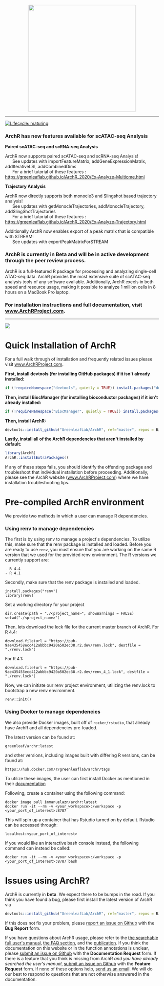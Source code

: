 <p align="center"><a href ="https://www.archrproject.com"><img src="Figures/ArchR_Logo_Integrated.png" alt="" width="350"></a></p>
<hr>

[![Lifecycle: maturing](https://img.shields.io/badge/lifecycle-maturing-blue.svg)](https://www.tidyverse.org/lifecycle/#maturing)

### ArchR has new features available for scATAC-seq Analysis

**Paired scATAC-seq and scRNA-seq Analysis**

ArchR now supports paired scATAC-seq and scRNA-seq Analysis! <br />
&nbsp;&nbsp;&nbsp;&nbsp;&nbsp;&nbsp;See updates with importFeatureMatrix, addGeneExpressionMatrix, addIterativeLSI, addCombinedDims <br />
&nbsp;&nbsp;&nbsp;&nbsp;&nbsp;&nbsp;For a brief tutorial of these features : https://greenleaflab.github.io/ArchR_2020/Ex-Analyze-Multiome.html

**Trajectory Analysis**

ArchR now directly supports both monocle3 and Slingshot based trajectory analysis! <br />
&nbsp;&nbsp;&nbsp;&nbsp;&nbsp;&nbsp;See updates with getMonocleTrajectories, addMonocleTrajectory, addSlingShotTrajectories <br />
&nbsp;&nbsp;&nbsp;&nbsp;&nbsp;&nbsp;For a brief tutorial of these features : https://greenleaflab.github.io/ArchR_2020/Ex-Analyze-Trajectory.html

Additionally ArchR now enables export of a peak matrix that is compatible with STREAM!<br />
&nbsp;&nbsp;&nbsp;&nbsp;&nbsp;&nbsp;See updates with exportPeakMatrixForSTREAM <br />

### ArchR is currently in Beta and will be in active development through the peer review process.

ArchR is a full-featured R package for processing and analyzing single-cell ATAC-seq data. ArchR provides the most extensive suite of scATAC-seq analysis tools of any software available. Additionally, ArchR excels in both speed and resource usage, making it possible to analyze 1 million cells in 8 hours on a MacBook Pro laptop.

### For installation instructions and full documentation, visit www.ArchRProject.com.

<hr>

![](Figures/ArchR_Workflow_Horizontal.png)

# Quick Installation of ArchR
For a full walk through of installation and frequently related issues please visit www.ArchRProject.com.

**First, install devtools (for installing GitHub packages) if it isn't already installed:**
``` r
if (!requireNamespace("devtools", quietly = TRUE)) install.packages("devtools")
```

**Then, install BiocManager (for installing bioconductor packages) if it isn't already installed:**
``` r
if (!requireNamespace("BiocManager", quietly = TRUE)) install.packages("BiocManager")
```

**Then, install ArchR:**
``` r
devtools::install_github("GreenleafLab/ArchR", ref="master", repos = BiocManager::repositories())
```

**Lastly, install all of the ArchR dependencies that aren't installed by default:**
``` r
library(ArchR)
ArchR::installExtraPackages()
```
If any of these steps fails, you should identify the offending package and troubleshoot that individual installation before proceeding. Additionally, please see the ArchR website (www.ArchRProject.com) where we have installation troubleshooting tips.

# Pre-compiled ArchR environment
We provide two methods in which a user can manage R dependencies.  

### Using renv to manage dependencies
The first is by using renv to manage a project's dependencies. To utilize this, make sure that the renv package is installed and loaded.  Before you are ready to use `renv`, you must ensure that you are working on the same R version that we used for the provided renv environment. 
The R versions we currently support are:
```
- R 4.4
- R 4.1
```
Secondly, make sure that the renv package is installed and loaded.
```
install.packages("renv")
library(renv)
```
Set a working directory for your project
```
dir.create(path = "./<project_name>", showWarnings = FALSE)
setwd("./<project_name>")
```
Then, lets download the lock file for the current master branch of ArchR.
For R 4.4:
```
download.file(url = "https://pub-9ae435458ecc412abbbc9420a502ec38.r2.dev/renv.lock", destfile = "./renv.lock")
```
For R 4.1:
```
download.file(url = "https://pub-9ae435458ecc412abbbc9420a502ec38.r2.dev/renv_4_1.lock", destfile = "./renv.lock")
```

Now, we can initiate our renv project environment, utilizing the renv.lock to bootstrap a new renv environment.
```
renv::init()
```

### Using Docker to manage dependencies
We also provide Docker images, built off of `rocker/rstudio`, that already have ArchR and all dependencies pre-loaded.

The latest version can be found at:
```
greenleaf/archr:latest
```
and other versions, including images built with differing R versions, can be found at:
```
https://hub.docker.com/r/greenleaflab/archr/tags
```

To utilize these images, the user can first install Docker as mentioned in their [documentation](https://docs.docker.com/engine/install/ubuntu/#install-using-the-repository)

Following, create a container using the following command:
```
docker image pull immanuelazn/archr:latest
docker run -it --rm -v <your_workspace>:/workspace -p <your_port_of_interest>:8787
```
This will spin up a container that has Rstudio turned on by default. Rstudio can be accessed through:
```
localhost:<your_port_of_interest>
```
If you would like an interactive bash console instead, the following command can instead be called:
```
docker run -it --rm -v <your_workspace>:/workspace -p <your_port_of_interest>:8787 bash
```

# Issues using ArchR?

ArchR is currently in __beta__. We expect there to be bumps in the road. If you think you have found a bug, please first install the latest version of ArchR via
``` r
devtools::install_github("GreenleafLab/ArchR", ref="master", repos = BiocManager::repositories())
```
If this does not fix your problem, please [report an issue on Github](https://github.com/GreenleafLab/ArchR/issues) with the __Bug Report__ form.

If you have questions about ArchR usage, please refer to the [the searchable full user's manual](https://www.archrproject.com/bookdown/index.html), [the FAQ section](https://www.archrproject.com/articles/Articles/faq.html), and the [publication](https://greenleaf.stanford.edu/assets/pdf/). If you think the documentation on this website or in the function annotations is unclear, please [submit an issue on Github](https://github.com/GreenleafLab/ArchR/issues) with the __Documentation Request__ form. If there is a feature that you think is missing from ArchR _and you have already searched the user's manual_, [submit an issue on Github](https://github.com/GreenleafLab/ArchR/issues) with the __Feature Request__ form. If none of these options help, [send us an email](mailto:archr.devs@gmail.com). We will do our best to respond to questions that are not otherwise answered in the documentation.


